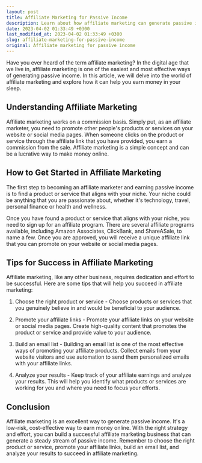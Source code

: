 ```yaml
---
layout: post
title: Affiliate Marketing for Passive Income
description: Learn about how affiliate marketing can generate passive income in this guide.
date: 2023-04-02 01:33:49 +0300
last_modified_at: 2023-04-02 01:33:49 +0300
slug: affiliate-marketing-for-passive-income
original: Affiliate marketing for passive income
---
```

Have you ever heard of the term affiliate marketing? In the digital age that we live in, affiliate marketing is one of the easiest and most effective ways of generating passive income. In this article, we will delve into the world of affiliate marketing and explore how it can help you earn money in your sleep.

## Understanding Affiliate Marketing

Affiliate marketing works on a commission basis. Simply put, as an affiliate marketer, you need to promote other people's products or services on your website or social media pages. When someone clicks on the product or service through the affiliate link that you have provided, you earn a commission from the sale. Affiliate marketing is a simple concept and can be a lucrative way to make money online.

## How to Get Started in Affiliate Marketing

The first step to becoming an affiliate marketer and earning passive income is to find a product or service that aligns with your niche. Your niche could be anything that you are passionate about, whether it's technology, travel, personal finance or health and wellness.

Once you have found a product or service that aligns with your niche, you need to sign up for an affiliate program. There are several affiliate programs available, including Amazon Associates, ClickBank, and ShareASale, to name a few. Once you are approved, you will receive a unique affiliate link that you can promote on your website or social media pages.

## Tips for Success in Affiliate Marketing

Affiliate marketing, like any other business, requires dedication and effort to be successful. Here are some tips that will help you succeed in affiliate marketing:

1. Choose the right product or service - Choose products or services that you genuinely believe in and would be beneficial to your audience.

2. Promote your affiliate links - Promote your affiliate links on your website or social media pages. Create high-quality content that promotes the product or service and provide value to your audience.

3. Build an email list - Building an email list is one of the most effective ways of promoting your affiliate products. Collect emails from your website visitors and use automation to send them personalized emails with your affiliate links.

4. Analyze your results - Keep track of your affiliate earnings and analyze your results. This will help you identify what products or services are working for you and where you need to focus your efforts.

## Conclusion

Affiliate marketing is an excellent way to generate passive income. It's a low-risk, cost-effective way to earn money online. With the right strategy and effort, you can build a successful affiliate marketing business that can generate a steady stream of passive income. Remember to choose the right product or service, promote your affiliate links, build an email list, and analyze your results to succeed in affiliate marketing.